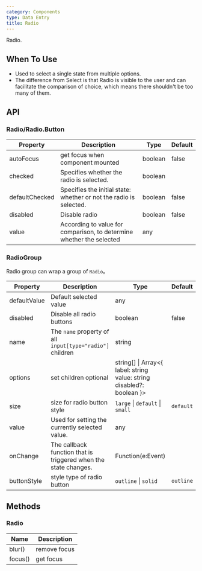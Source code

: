 ```yaml
---
category: Components
type: Data Entry
title: Radio
---
```


Radio.

## When To Use

- Used to select a single state from multiple options.
- The difference from Select is that Radio is visible to the user and can facilitate the comparison of choice, which means there shouldn't be too many of them.

## API

### Radio/Radio.Button

| Property | Description | Type | Default |
| --- | --- | --- | --- |
| autoFocus | get focus when component mounted | boolean | false |
| checked | Specifies whether the radio is selected. | boolean |  |
| defaultChecked | Specifies the initial state: whether or not the radio is selected. | boolean | false |
| disabled | Disable radio | boolean | false |
| value | According to value for comparison, to determine whether the selected | any |  |

### RadioGroup

Radio group can wrap a group of `Radio`。

| Property | Description | Type | Default |
| --- | --- | --- | --- |
| defaultValue | Default selected value | any |  |
| disabled | Disable all radio buttons | boolean | false |
| name | The `name` property of all `input[type="radio"]` children | string |  |
| options | set children optional | string\[] \| Array&lt;{ label: string value: string disabled?: boolean }> |  |
| size | size for radio button style | `large` \| `default` \| `small` | `default` |
| value | Used for setting the currently selected value. | any |  |
| onChange | The callback function that is triggered when the state changes. | Function(e:Event) |  |
| buttonStyle | style type of radio button | `outline` \| `solid` | `outline` |

## Methods

### Radio

| Name    | Description  |
| ------- | ------------ |
| blur()  | remove focus |
| focus() | get focus    |
